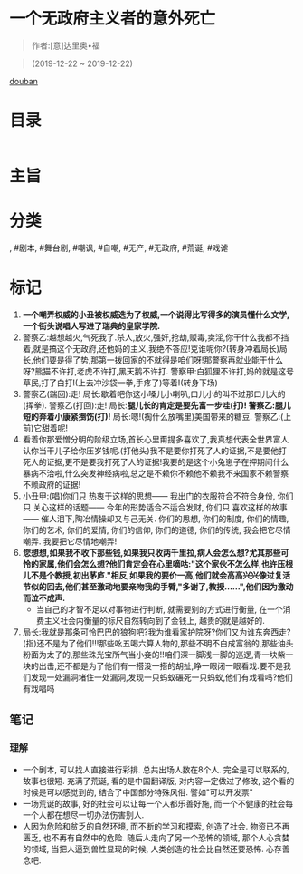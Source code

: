 # 一个无政府主义者的意外死亡

> 作者:[意]达里奥•福

> (2019-12-22 ~ 2019-12-22)

[douban](https://book.douban.com/subject/26649304/)

# 目录
```
```

# 主旨

# 分类
, #剧本, #舞台剧, #嘲讽, #自嘲, #无产, #无政府, #荒诞, #戏谑

# 标记
1. **一个嘲弄权威的小丑被权威选为了权威,一个说得比写得多的演员懂什么文学,一个街头说唱人写进了瑞典的皇家学院.**
2. 警察乙:越想越火,气死我了.杀人,放火,强奸,抢劫,贩毒,卖淫,你干什么我都不挡着,就是搞这个无政府,还他妈的主义,我绝不答应!克谁呢你?(转身冲着局长)局长,他们要是得了势,那第一拨回家的不就得是咱们呀!那警察再就业能干什么呀?熊猫不许打,老虎不许打,黑天鹅不许打.   警察甲:白狐狸不许打,妈的就是这号草民,打了白打!(上去冲沙袋一拳,手疼了)等着!(转身下场)
3. 警察乙(踹回):走!   局长:歇着吧你这小嗓儿小喇叭,口儿小的叫不过那口儿大的(挥拳).   警察乙(打回):走!   局长:**腿儿长的肯定是要先富一步哇(打)!   警察乙:腿儿短的奔着小康紧捯饬(打)!**  局长:嗯!(掏什么放嘴里)美国带来的糖豆.   警察乙:(上前)它甜着呢!
4. 看着你那爱憎分明的阶级立场,首长心里甭提多喜欢了,我真想代表全世界富人认你当干儿子给你压岁钱呢.(打他头)我不是要你打死了人的证据,不是要他打死人的证据,更不是要我打死了人的证据!我要的是这个小兔崽子在押期间什么暴病不治啦,什么突发神经病啦,总之是不赖你不赖他不赖我不来国家不赖警察不赖政府的证据!
5. 小丑甲:(唱)你们只   热衷于这样的思想——   我出门的衣服符合不符合身份,   你们只   关心这样的话题——   今年的形势适合不适合发财,   你们只   喜欢这样的故事——   催人泪下,陶冶情操却又与己无关.   你们的思想,   你们的制度,   你们的情趣,   你们的艺术,   你们的爱情,   你们的信仰,   你们的道德,   你们的传统,   我会把它尽情嘲弄.   我要把它尽情地嘲弄!
6. **您想想,如果我不收下那些钱,如果我只收两千里拉,病人会怎么想?尤其那些可怜的家属,他们会怎么想?他们肯定会在心里嘀咕:"这个家伙不怎么样,也许压根儿不是个教授,初出茅庐."相反,如果我的要价一高,他们就会高高兴兴像过复活节似的回去,他们甚至激动地要亲吻我的手臂,"多谢了,教授……",他们因为激动而泣不成声.**
    * 当自己的才智不足以对事物进行判断, 就需要别的方式进行衡量, 在一个消费主义社会内衡量的标尺自然转向到了金钱上, 越贵的就是越好的.
7. 局长:我就是那条可怜巴巴的狼狗吧?我为谁看家护院呀?你们又为谁东奔西走?(指)还不是为了他们!!!那些吆五喝六算人物的,那些不明不白成富翁的,那些油头粉面为太子的,那些珠光宝所气当小妾的!!咱们深一脚浅一脚的巡逻,青一块紫一块的出击,还不都是为了他们有一搭没一搭的胡扯,睁一眼闭一眼看戏.要不是我们发现一处漏洞堵住一处漏洞,发现一只蚂蚁碾死一只蚂蚁,他们有戏看吗?他们有戏唱吗

## 笔记

### 理解
* 一个剧本, 可以找人直接进行彩排. 总共出场人数在8个人. 完全是可以联系的, 故事也很短. 充满了荒诞, 看的是中国翻译版, 对内容一定做过了修改, 这个看的时候是可以感觉到的, 结合了中国部分特殊风俗. 譬如"可以开发票"
* 一场荒诞的故事, 好的社会可以让每一个人都乐善好施, 而一个不健康的社会每一个人都在想尽一切办法伤害别人.
* 人因为危险和贫乏的自然环境, 而不断的学习和摸索, 创造了社会. 物资已不再匮乏, 也不再有自然中的危险. 随后人走向了另一个恐怖的领域, 那个人心贪婪的领域, 当把人逼到兽性显现的时候, 人类创造的社会比自然还要恐怖. 心存善念吧.

